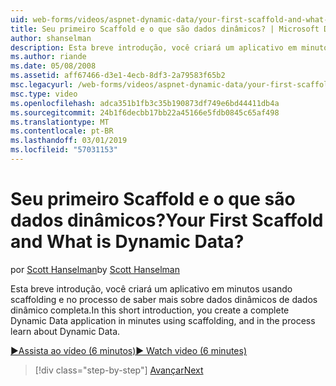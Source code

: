 ```yaml
---
uid: web-forms/videos/aspnet-dynamic-data/your-first-scaffold-and-what-is-dynamic-data
title: Seu primeiro Scaffold e o que são dados dinâmicos? | Microsoft Docs
author: shanselman
description: Esta breve introdução, você criará um aplicativo em minutos usando scaffolding e no processo de saber mais sobre dados dinâmicos de dados dinâmico completa.
ms.author: riande
ms.date: 05/08/2008
ms.assetid: aff67466-d3e1-4ecb-8df3-2a79583f65b2
msc.legacyurl: /web-forms/videos/aspnet-dynamic-data/your-first-scaffold-and-what-is-dynamic-data
msc.type: video
ms.openlocfilehash: adca351b1fb3c35b190873df749e6bd44411db4a
ms.sourcegitcommit: 24b1f6decbb17bb22a45166e5fdb0845c65af498
ms.translationtype: MT
ms.contentlocale: pt-BR
ms.lasthandoff: 03/01/2019
ms.locfileid: "57031153"
---
```

<a name="your-first-scaffold-and-what-is-dynamic-data"></a><span data-ttu-id="e896d-104">Seu primeiro Scaffold e o que são dados dinâmicos?</span><span class="sxs-lookup"><span data-stu-id="e896d-104">Your First Scaffold and What is Dynamic Data?</span></span>
====================
<span data-ttu-id="e896d-105">por [Scott Hanselman](https://github.com/shanselman)</span><span class="sxs-lookup"><span data-stu-id="e896d-105">by [Scott Hanselman](https://github.com/shanselman)</span></span>

<span data-ttu-id="e896d-106">Esta breve introdução, você criará um aplicativo em minutos usando scaffolding e no processo de saber mais sobre dados dinâmicos de dados dinâmico completa.</span><span class="sxs-lookup"><span data-stu-id="e896d-106">In this short introduction, you create a complete Dynamic Data application in minutes using scaffolding, and in the process learn about Dynamic Data.</span></span>

[<span data-ttu-id="e896d-107">&#9654;Assista ao vídeo (6 minutos)</span><span class="sxs-lookup"><span data-stu-id="e896d-107">&#9654; Watch video (6 minutes)</span></span>](https://channel9.msdn.com/Blogs/ASP-NET-Site-Videos/your-first-scaffold-and-what-is-dynamic-data)

> [!div class="step-by-step"]
> [<span data-ttu-id="e896d-108">Avançar</span><span class="sxs-lookup"><span data-stu-id="e896d-108">Next</span></span>](how-do-i-enable-inline-gridview-editing.md)
